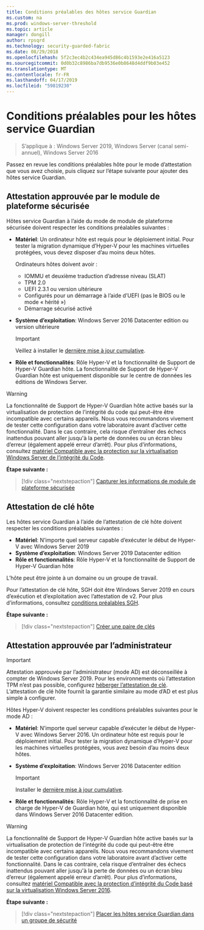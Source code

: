 ```yaml
---
title: Conditions préalables des hôtes service Guardian
ms.custom: na
ms.prod: windows-server-threshold
ms.topic: article
manager: dongill
author: rpsqrd
ms.technology: security-guarded-fabric
ms.date: 08/29/2018
ms.openlocfilehash: 5f2c3ec4b2c434ea945d86c4b1593e2e416a5123
ms.sourcegitcommit: 0d0b32c8986ba7db9536e0b8648d4ddf9b03e452
ms.translationtype: MT
ms.contentlocale: fr-FR
ms.lasthandoff: 04/17/2019
ms.locfileid: "59819230"
---
```

# <a name="prerequisites-for-guarded-hosts"></a>Conditions préalables pour les hôtes service Guardian

>S’applique à : Windows Server 2019, Windows Server (canal semi-annuel), Windows Server 2016

Passez en revue les conditions préalables hôte pour le mode d’attestation que vous avez choisie, puis cliquez sur l’étape suivante pour ajouter des hôtes service Guardian.

## <a name="tpm-trusted-attestation"></a>Attestation approuvée par le module de plateforme sécurisée

Hôtes service Guardian à l’aide du mode de module de plateforme sécurisée doivent respecter les conditions préalables suivantes :

-   **Matériel**: Un ordinateur hôte est requis pour le déploiement initial. Pour tester la migration dynamique d’Hyper-V pour les machines virtuelles protégées, vous devez disposer d’au moins deux hôtes.

    Ordinateurs hôtes doivent avoir :
    
    - IOMMU et deuxième traduction d’adresse niveau (SLAT)
    - TPM 2.0
    - UEFI 2.3.1 ou version ultérieure
    - Configurés pour un démarrage à l’aide d’UEFI (pas le BIOS ou le mode « hérité »)
    - Démarrage sécurisé activé
        
-   **Système d’exploitation**: Windows Server 2016 Datacenter edition ou version ultérieure

    > [!IMPORTANT]
    > Veillez à installer le [dernière mise à jour cumulative](https://support.microsoft.com/help/4000825/windows-10-and-windows-server-2016-update-history).  

-   **Rôle et fonctionnalités**: Rôle Hyper-V et la fonctionnalité de Support de Hyper-V Guardian hôte. La fonctionnalité de Support de Hyper-V Guardian hôte est uniquement disponible sur le centre de données les éditions de Windows Server. 

> [!WARNING]
> La fonctionnalité de Support de Hyper-V Guardian hôte active basés sur la virtualisation de protection de l’intégrité du code qui peut-être être incompatible avec certains appareils. Nous vous recommandons vivement de tester cette configuration dans votre laboratoire avant d’activer cette fonctionnalité. Dans le cas contraire, cela risque d’entraîner des échecs inattendus pouvant aller jusqu'à la perte de données ou un écran bleu d’erreur (également appelé erreur d’arrêt). Pour plus d’informations, consultez [matériel Compatible avec la protection sur la virtualisation Windows Server de l’intégrité du Code](guarded-fabric-compatible-hardware-with-virtualization-based-protection-of-code-integrity.md).

**Étape suivante :** 
>[!div class="nextstepaction"]
[Capturer les informations de module de plateforme sécurisée](guarded-fabric-tpm-trusted-attestation-capturing-hardware.md)

## <a name="host-key-attestation"></a>Attestation de clé hôte

Les hôtes service Guardian à l’aide de l’attestation de clé hôte doivent respecter les conditions préalables suivantes :

- **Matériel**: N’importe quel serveur capable d’exécuter le début de Hyper-V avec Windows Server 2019
- **Système d’exploitation**: Windows Server 2019 Datacenter edition
- **Rôle et fonctionnalités**: Rôle Hyper-V et la fonctionnalité de Support de Hyper-V Guardian hôte 

L’hôte peut être jointe à un domaine ou un groupe de travail. 

Pour l’attestation de clé hôte, SGH doit être Windows Server 2019 en cours d’exécution et d’exploitation avec l’attestation de v2. Pour plus d’informations, consultez [conditions préalables SGH](guarded-fabric-prepare-for-hgs.md#prerequisites). 

**Étape suivante :** 
>[!div class="nextstepaction"]
[Créer une paire de clés](guarded-fabric-create-host-key.md)

## <a name="admin-trusted-attestation"></a>Attestation approuvée par l’administrateur

>[!IMPORTANT]
>Attestation approuvée par l’administrateur (mode AD) est déconseillée à compter de Windows Server 2019. Pour les environnements où l’attestation TPM n’est pas possible, configurez [héberger l’attestation de clé](#host-key-attestation). L’attestation de clé hôte fournit la garantie similaire au mode d’AD et est plus simple à configurer. 

Hôtes Hyper-V doivent respecter les conditions préalables suivantes pour le mode AD :

-   **Matériel**: N’importe quel serveur capable d’exécuter le début de Hyper-V avec Windows Server 2016. Un ordinateur hôte est requis pour le déploiement initial. Pour tester la migration dynamique d’Hyper-V pour les machines virtuelles protégées, vous avez besoin d’au moins deux hôtes.

-   **Système d’exploitation**: Windows Server 2016 Datacenter edition

    > [!IMPORTANT]
    > Installer le [dernière mise à jour cumulative](https://support.microsoft.com/help/4000825/windows-10-and-windows-server-2016-update-history).

-   **Rôle et fonctionnalités**: Rôle Hyper-V et la fonctionnalité de prise en charge de Hyper-V de Guardian hôte, qui est uniquement disponible dans Windows Server 2016 Datacenter edition. 

> [!WARNING]
> La fonctionnalité de Support de Hyper-V Guardian hôte active basés sur la virtualisation de protection de l’intégrité du code qui peut-être être incompatible avec certains appareils. Nous vous recommandons vivement de tester cette configuration dans votre laboratoire avant d’activer cette fonctionnalité. Dans le cas contraire, cela risque d’entraîner des échecs inattendus pouvant aller jusqu'à la perte de données ou un écran bleu d’erreur (également appelé erreur d’arrêt). Pour plus d’informations, consultez [matériel Compatible avec la protection d’intégrité du Code basé sur la virtualisation Windows Server 2016](guarded-fabric-compatible-hardware-with-virtualization-based-protection-of-code-integrity.md).

**Étape suivante :** 
>[!div class="nextstepaction"]
[Placer les hôtes service Guardian dans un groupe de sécurité](guarded-fabric-admin-trusted-attestation-creating-a-security-group.md)